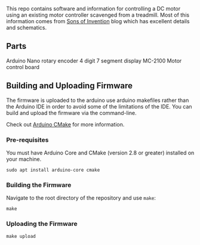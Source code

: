 This repo contains software and information for controlling a DC motor using an existing motor controller scavenged from a treadmill.  Most of this information comes from [Sons of Invention](https://sonsofinvention.wordpress.com/2013/05/22/arduino-compatible-mc-2100-controller-and-lathe-tachometer/) blog which has excellent details and schematics. 

## Parts
Arduino Nano
rotary encoder
4 digit 7 segment display
MC-2100 Motor control board


## Building and Uploading Firmware

The firmware is uploaded to the arduino use arduino makefiles rather than the Arduino IDE in order to avoid some of the limitations of the IDE.
You can build and upload the firmware via the command-line.

Check out [Arduino CMake](https://github.com/queezythegreat/arduino-cmake) for more information.

### Pre-requisites

You must have Arduino Core and CMake (version 2.8 or greater) installed on
your machine.

``
sudo apt install arduino-core cmake
``

### Building the Firmware

Navigate to the root directory of the repository and use `make`:

``
make
``

### Uploading the Firmware
``
make upload
``


